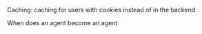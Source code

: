 Caching: caching for users with cookies instead of in the backend

When does an agent become an agent